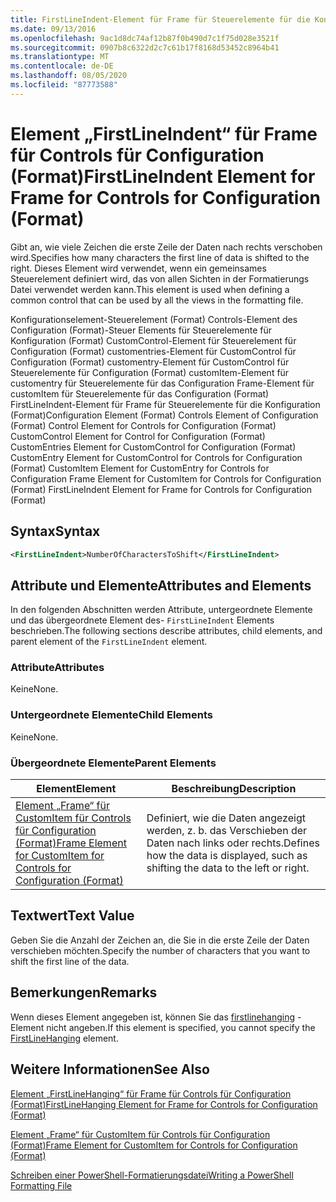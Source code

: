 ```yaml
---
title: FirstLineIndent-Element für Frame für Steuerelemente für die Konfiguration (Format) | Microsoft-Dokumentation
ms.date: 09/13/2016
ms.openlocfilehash: 9ac1d8dc74af12b87f0b490d7c1f75d028e3521f
ms.sourcegitcommit: 0907b8c6322d2c7c61b17f8168d53452c8964b41
ms.translationtype: MT
ms.contentlocale: de-DE
ms.lasthandoff: 08/05/2020
ms.locfileid: "87773588"
---
```

# <a name="firstlineindent-element-for-frame-for-controls-for-configuration-format"></a><span data-ttu-id="eff4e-102">Element „FirstLineIndent“ für Frame für Controls für Configuration (Format)</span><span class="sxs-lookup"><span data-stu-id="eff4e-102">FirstLineIndent Element for Frame for Controls for Configuration (Format)</span></span>

<span data-ttu-id="eff4e-103">Gibt an, wie viele Zeichen die erste Zeile der Daten nach rechts verschoben wird.</span><span class="sxs-lookup"><span data-stu-id="eff4e-103">Specifies how many characters the first line of data is shifted to the right.</span></span> <span data-ttu-id="eff4e-104">Dieses Element wird verwendet, wenn ein gemeinsames Steuerelement definiert wird, das von allen Sichten in der Formatierungs Datei verwendet werden kann.</span><span class="sxs-lookup"><span data-stu-id="eff4e-104">This element is used when defining a common control that can be used by all the views in the formatting file.</span></span>

<span data-ttu-id="eff4e-105">Konfigurationselement-Steuerelement (Format) Controls-Element des Configuration (Format)-Steuer Elements für Steuerelemente für Konfiguration (Format) CustomControl-Element für Steuerelement für Configuration (Format) customentries-Element für CustomControl für Configuration (Format) customentry-Element für CustomControl für Steuerelemente für Configuration (Format) customItem-Element für customentry für Steuerelemente für das Configuration Frame-Element für customItem für Steuerelemente für das Configuration (Format) FirstLineIndent-Element für Frame für Steuerelemente für die Konfiguration (Format)</span><span class="sxs-lookup"><span data-stu-id="eff4e-105">Configuration Element (Format) Controls Element of Configuration (Format) Control Element for Controls for Configuration (Format) CustomControl Element for Control for Configuration (Format) CustomEntries Element for CustomControl for Configuration (Format) CustomEntry Element for CustomControl for Controls for Configuration (Format) CustomItem Element for CustomEntry for Controls for Configuration Frame Element for CustomItem for Controls for Configuration (Format) FirstLineIndent Element for Frame for Controls for Configuration (Format)</span></span>

## <a name="syntax"></a><span data-ttu-id="eff4e-106">Syntax</span><span class="sxs-lookup"><span data-stu-id="eff4e-106">Syntax</span></span>

```xml
<FirstLineIndent>NumberOfCharactersToShift</FirstLineIndent>
```

## <a name="attributes-and-elements"></a><span data-ttu-id="eff4e-107">Attribute und Elemente</span><span class="sxs-lookup"><span data-stu-id="eff4e-107">Attributes and Elements</span></span>

<span data-ttu-id="eff4e-108">In den folgenden Abschnitten werden Attribute, untergeordnete Elemente und das übergeordnete Element des- `FirstLineIndent` Elements beschrieben.</span><span class="sxs-lookup"><span data-stu-id="eff4e-108">The following sections describe attributes, child elements, and parent element of the `FirstLineIndent` element.</span></span>

### <a name="attributes"></a><span data-ttu-id="eff4e-109">Attribute</span><span class="sxs-lookup"><span data-stu-id="eff4e-109">Attributes</span></span>

<span data-ttu-id="eff4e-110">Keine</span><span class="sxs-lookup"><span data-stu-id="eff4e-110">None.</span></span>

### <a name="child-elements"></a><span data-ttu-id="eff4e-111">Untergeordnete Elemente</span><span class="sxs-lookup"><span data-stu-id="eff4e-111">Child Elements</span></span>

<span data-ttu-id="eff4e-112">Keine</span><span class="sxs-lookup"><span data-stu-id="eff4e-112">None.</span></span>

### <a name="parent-elements"></a><span data-ttu-id="eff4e-113">Übergeordnete Elemente</span><span class="sxs-lookup"><span data-stu-id="eff4e-113">Parent Elements</span></span>

|<span data-ttu-id="eff4e-114">Element</span><span class="sxs-lookup"><span data-stu-id="eff4e-114">Element</span></span>|<span data-ttu-id="eff4e-115">Beschreibung</span><span class="sxs-lookup"><span data-stu-id="eff4e-115">Description</span></span>|
|-------------|-----------------|
|[<span data-ttu-id="eff4e-116">Element „Frame“ für CustomItem für Controls für Configuration (Format)</span><span class="sxs-lookup"><span data-stu-id="eff4e-116">Frame Element for CustomItem for Controls for Configuration (Format)</span></span>](./frame-element-for-customitem-for-controls-for-configuration-format.md)|<span data-ttu-id="eff4e-117">Definiert, wie die Daten angezeigt werden, z. b. das Verschieben der Daten nach links oder rechts.</span><span class="sxs-lookup"><span data-stu-id="eff4e-117">Defines how the data is displayed, such as shifting the data to the left or right.</span></span>|

## <a name="text-value"></a><span data-ttu-id="eff4e-118">Textwert</span><span class="sxs-lookup"><span data-stu-id="eff4e-118">Text Value</span></span>

<span data-ttu-id="eff4e-119">Geben Sie die Anzahl der Zeichen an, die Sie in die erste Zeile der Daten verschieben möchten.</span><span class="sxs-lookup"><span data-stu-id="eff4e-119">Specify the number of characters that you want to shift the first line of the data.</span></span>

## <a name="remarks"></a><span data-ttu-id="eff4e-120">Bemerkungen</span><span class="sxs-lookup"><span data-stu-id="eff4e-120">Remarks</span></span>

<span data-ttu-id="eff4e-121">Wenn dieses Element angegeben ist, können Sie das [firstlinehanging](./firstlinehanging-element-for-frame-for-controls-for-configuration-format.md) -Element nicht angeben.</span><span class="sxs-lookup"><span data-stu-id="eff4e-121">If this element is specified, you cannot specify the [FirstLineHanging](./firstlinehanging-element-for-frame-for-controls-for-configuration-format.md) element.</span></span>

## <a name="see-also"></a><span data-ttu-id="eff4e-122">Weitere Informationen</span><span class="sxs-lookup"><span data-stu-id="eff4e-122">See Also</span></span>

[<span data-ttu-id="eff4e-123">Element „FirstLineHanging“ für Frame für Controls für Configuration (Format)</span><span class="sxs-lookup"><span data-stu-id="eff4e-123">FirstLineHanging Element for Frame for Controls for Configuration (Format)</span></span>](./firstlinehanging-element-for-frame-for-controls-for-configuration-format.md)

[<span data-ttu-id="eff4e-124">Element „Frame“ für CustomItem für Controls für Configuration (Format)</span><span class="sxs-lookup"><span data-stu-id="eff4e-124">Frame Element for CustomItem for Controls for Configuration (Format)</span></span>](./frame-element-for-customitem-for-controls-for-configuration-format.md)

[<span data-ttu-id="eff4e-125">Schreiben einer PowerShell-Formatierungsdatei</span><span class="sxs-lookup"><span data-stu-id="eff4e-125">Writing a PowerShell Formatting File</span></span>](./writing-a-powershell-formatting-file.md)

